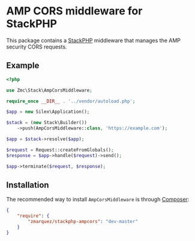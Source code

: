AMP CORS middleware for StackPHP
==============================

This package contains a [StackPHP](http://stackphp.com/) middleware that manages the AMP security CORS requests.

Example
-------

```php
<?php

use Zmc\Stack\AmpCorsMiddleware;

require_once __DIR__ . '../vendor/autoload.php';

$app = new Silex\Application();

$stack = (new Stack\Builder())
    ->push(AmpCorsMiddleware::class, 'https://example.com');

$app = $stack->resolve($app);

$request = Request::createFromGlobals();
$response = $app->handle($request)->send();

$app->terminate($request, $response);
```

Installation
------------

The recommended way to install `AmpCorsMiddleware` is through [Composer](http://getcomposer.org/):

``` json
{
    "require": {
        "zmarquez/stackphp-ampcors": "dev-master"
    }
}
```
